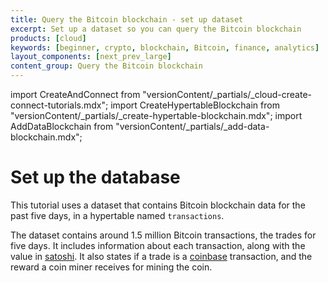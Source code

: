 ```yaml
---
title: Query the Bitcoin blockchain - set up dataset
excerpt: Set up a dataset so you can query the Bitcoin blockchain
products: [cloud]
keywords: [beginner, crypto, blockchain, Bitcoin, finance, analytics]
layout_components: [next_prev_large]
content_group: Query the Bitcoin blockchain
---
```


import CreateAndConnect from "versionContent/_partials/_cloud-create-connect-tutorials.mdx";
import CreateHypertableBlockchain from "versionContent/_partials/_create-hypertable-blockchain.mdx";
import AddDataBlockchain from "versionContent/_partials/_add-data-blockchain.mdx";

# Set up the database

This tutorial uses a dataset that contains Bitcoin blockchain data for
the past five days, in a hypertable named `transactions`.

<Collapsible heading="Create a Timescale service and connect to your service" defaultExpanded={false}>

<CreateAndConnect/>

</Collapsible>

<Collapsible heading="The dataset" defaultExpanded={false}>

The dataset contains around 1.5 million Bitcoin transactions, the trades for five days. It includes 
information about each transaction, along with the value in [satoshi][satoshi-def]. It also states if a 
trade is a [coinbase][coinbase-def] transaction, and the reward a coin miner receives for mining the coin.

<CreateHypertableBlockchain />

<AddDataBlockchain />

</Collapsible>

[satoshi-def]: https://www.pcmag.com/encyclopedia/term/satoshi
[coinbase-def]: https://www.pcmag.com/encyclopedia/term/coinbase-transaction
